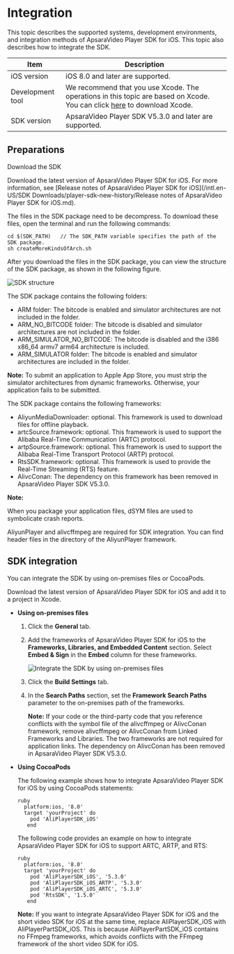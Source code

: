 # Integration

This topic describes the supported systems, development environments, and integration methods of ApsaraVideo Player SDK for iOS. This topic also describes how to integrate the SDK.

|Item|Description|
|----|-----------|
|iOS version|iOS 8.0 and later are supported.|
|Development tool|We recommend that you use Xcode. The operations in this topic are based on Xcode. You can click [here](https://apps.apple.com/cn/app/xcode/id497799835?spm=a2c4g.11186623.2.16.5bea69f9T6AnTj&mt=12) to download Xcode.|
|SDK version|ApsaraVideo Player SDK V5.3.0 and later are supported.|

## Preparations

Download the SDK

Download the latest version of ApsaraVideo Player SDK for iOS. For more information, see [Release notes of ApsaraVideo Player SDK for iOS](/intl.en-US/SDK Downloads/player-sdk-new-history/Release notes of ApsaraVideo Player SDK for iOS.md).

The files in the SDK package need to be decompress. To download these files, open the terminal and run the following commands:

```
cd $(SDK_PATH)   // The SDK_PATH variable specifies the path of the SDK package.
sh createMoreKindsOfArch.sh
```

After you download the files in the SDK package, you can view the structure of the SDK package, as shown in the following figure.

![SDK structure](https://static-aliyun-doc.oss-accelerate.aliyuncs.com/assets/img/en-US/2335620261/p254185.png)

The SDK package contains the following folders:

-   ARM folder: The bitcode is enabled and simulator architectures are not included in the folder.
-   ARM\_NO\_BITCODE folder: The bitcode is disabled and simulator architectures are not included in the folder.
-   ARM\_SIMULATOR\_NO\_BITCODE: The bitcode is disabled and the i386 x86\_64 armv7 arm64 architecture is included.
-   ARM\_SIMULATOR folder: The bitcode is enabled and simulator architectures are included in the folder.

**Note:** To submit an application to Apple App Store, you must strip the simulator architectures from dynamic frameworks. Otherwise, your application fails to be submitted.

The SDK package contains the following frameworks:

-   AliyunMediaDownloader: optional. This framework is used to download files for offline playback.
-   artcSource.framework: optional. This framework is used to support the Alibaba Real-Time Communication \(ARTC\) protocol.
-   artpSource.framework: optional. This framework is used to support the Alibaba Real-Time Transport Protocol \(ARTP\) protocol.
-   RtsSDK.framework: optional. This framework is used to provide the Real-Time Streaming \(RTS\) feature.
-   AlivcConan: The dependency on this framework has been removed in ApsaraVideo Player SDK V5.3.0.

**Note:**

When you package your application files, dSYM files are used to symbolicate crash reports.

AliyunPlayer and alivcffmpeg are required for SDK integration. You can find header files in the directory of the AliyunPlayer framework.

## SDK integration

You can integrate the SDK by using on-premises files or CocoaPods.

Download the latest version of ApsaraVideo Player SDK for iOS and add it to a project in Xcode.

-   **Using on-premises files**
    1.  Click the **General** tab.
    2.  Add the frameworks of ApsaraVideo Player SDK for iOS to the **Frameworks, Libraries, and Embedded Content** section. Select **Embed & Sign** in the **Embed** column for these frameworks.

        ![Integrate the SDK by using on-premises files](https://static-aliyun-doc.oss-accelerate.aliyuncs.com/assets/img/en-US/2335620261/p254192.png)

    3.  Click the **Build Settings** tab.
    4.  In the **Search Paths** section, set the **Framework Search Paths** parameter to the on-premises path of the frameworks.

        **Note:** If your code or the third-party code that you reference conflicts with the symbol file of the alivcffmpeg or AlivcConan framework, remove alivcffmpeg or AlivcConan from Linked Frameworks and Libraries. The two frameworks are not required for application links. The dependency on AlivcConan has been removed in ApsaraVideo Player SDK V5.3.0.

-   **Using CocoaPods**

    The following example shows how to integrate ApsaraVideo Player SDK for iOS by using CocoaPods statements:

    ```
    ruby
      platform:ios, '8.0'
      target 'yourProject' do
        pod 'AliPlayerSDK_iOS'
       end
    ```

    The following code provides an example on how to integrate ApsaraVideo Player SDK for iOS to support ARTC, ARTP, and RTS:

    ```
    ruby
      platform:ios, '8.0'
      target 'yourProject' do
        pod 'AliPlayerSDK_iOS', '5.3.0'
        pod 'AliPlayerSDK_iOS_ARTP', '5.3.0'
        pod 'AliPlayerSDK_iOS_ARTC', '5.3.0'
        pod 'RtsSDK', '1.5.0'
       end
    ```

    **Note:** If you want to integrate ApsaraVideo Player SDK for iOS and the short video SDK for iOS at the same time, replace AliPlayerSDK\_iOS with AliPlayerPartSDK\_iOS. This is because AliPlayerPartSDK\_iOS contains no FFmpeg frameworks, which avoids conflicts with the FFmpeg framework of the short video SDK for iOS.


